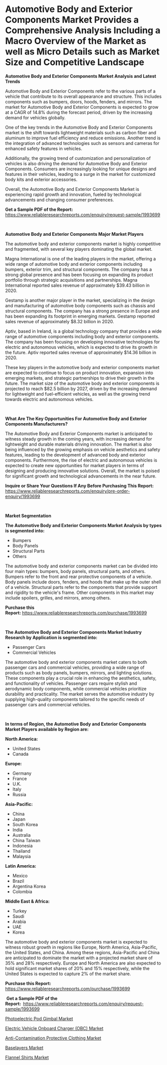 <p><h1>Automotive Body and Exterior Components Market Provides a Comprehensive Analysis Including a Macro Overview of the Market as well as Micro Details such as Market Size and Competitive Landscape</h1></p><p><strong>Automotive Body and Exterior Components Market Analysis and Latest Trends</strong></p>
<p><p>Automotive Body and Exterior Components refer to the various parts of a vehicle that contribute to its overall appearance and structure. This includes components such as bumpers, doors, hoods, fenders, and mirrors. The market for Automotive Body and Exterior Components is expected to grow at a CAGR of 14.8% during the forecast period, driven by the increasing demand for vehicles globally.</p><p>One of the key trends in the Automotive Body and Exterior Components market is the shift towards lightweight materials such as carbon fiber and aluminum to improve fuel efficiency and reduce emissions. Another trend is the integration of advanced technologies such as sensors and cameras for enhanced safety features in vehicles.</p><p>Additionally, the growing trend of customization and personalization of vehicles is also driving the demand for Automotive Body and Exterior Components. Consumers are increasingly looking for unique designs and features in their vehicles, leading to a surge in the market for customized body kits and exterior accessories.</p><p>Overall, the Automotive Body and Exterior Components Market is experiencing rapid growth and innovation, fueled by technological advancements and changing consumer preferences.</p></p>
<p><strong>Get a Sample PDF of the Report:&nbsp;</strong> <a href="https://www.reliableresearchreports.com/enquiry/request-sample/1993699">https://www.reliableresearchreports.com/enquiry/request-sample/1993699</a></p>
<p>&nbsp;</p>
<p><strong>Automotive Body and Exterior Components Major Market Players</strong></p>
<p><p>The automotive body and exterior components market is highly competitive and fragmented, with several key players dominating the global market. </p><p>Magna International is one of the leading players in the market, offering a wide range of automotive body and exterior components including bumpers, exterior trim, and structural components. The company has a strong global presence and has been focusing on expanding its product portfolio through strategic acquisitions and partnerships. Magna International reported sales revenue of approximately $39.43 billion in 2020.</p><p>Gestamp is another major player in the market, specializing in the design and manufacturing of automotive body components such as chassis and structural components. The company has a strong presence in Europe and has been expanding its footprint in emerging markets. Gestamp reported sales revenue of approximately $8.32 billion in 2020.</p><p>Aptiv, based in Ireland, is a global technology company that provides a wide range of automotive components including body and exterior components. The company has been focusing on developing innovative technologies for electric and autonomous vehicles, which is expected to drive its growth in the future. Aptiv reported sales revenue of approximately $14.36 billion in 2020.</p><p>These key players in the automotive body and exterior components market are expected to continue to focus on product innovation, expansion into emerging markets, and strategic partnerships to drive their growth in the future. The market size of the automotive body and exterior components is projected to reach $82.5 billion by 2027, driven by the increasing demand for lightweight and fuel-efficient vehicles, as well as the growing trend towards electric and autonomous vehicles.</p></p>
<p>&nbsp;</p>
<p><strong>What Are The Key Opportunities For Automotive Body and Exterior Components Manufacturers?</strong></p>
<p><p>The Automotive Body and Exterior Components market is anticipated to witness steady growth in the coming years, with increasing demand for lightweight and durable materials driving innovation. The market is also being influenced by the growing emphasis on vehicle aesthetics and safety features, leading to the development of advanced body and exterior components. Furthermore, the rise of electric and autonomous vehicles is expected to create new opportunities for market players in terms of designing and producing innovative solutions. Overall, the market is poised for significant growth and technological advancements in the near future.</p></p>
<p><strong>Inquire or Share Your Questions If Any Before Purchasing This Report:</strong> <a href="https://www.reliableresearchreports.com/enquiry/pre-order-enquiry/1993699">https://www.reliableresearchreports.com/enquiry/pre-order-enquiry/1993699</a></p>
<p>&nbsp;</p>
<p><strong>Market Segmentation</strong></p>
<p><strong>The Automotive Body and Exterior Components Market Analysis by types is segmented into:</strong></p>
<p><ul><li>Bumpers</li><li>Body Panels</li><li>Structural Parts</li><li>Others</li></ul></p>
<p><p>The automotive body and exterior components market can be divided into four main types: bumpers, body panels, structural parts, and others. Bumpers refer to the front and rear protective components of a vehicle. Body panels include doors, fenders, and hoods that make up the outer shell of a vehicle. Structural parts refer to the components that provide support and rigidity to the vehicle's frame. Other components in this market may include spoilers, grilles, and mirrors, among others.</p></p>
<p><strong>Purchase this Report:&nbsp;</strong><a href="https://www.reliableresearchreports.com/purchase/1993699">https://www.reliableresearchreports.com/purchase/1993699</a></p>
<p>&nbsp;</p>
<p><strong>The Automotive Body and Exterior Components Market Industry Research by Application is segmented into:</strong></p>
<p><ul><li>Passenger Cars</li><li>Commercial Vehicles</li></ul></p>
<p><p>The automotive body and exterior components market caters to both passenger cars and commercial vehicles, providing a wide range of products such as body panels, bumpers, mirrors, and lighting solutions. These components play a crucial role in enhancing the aesthetics, safety, and functionality of vehicles. Passenger cars require stylish and aerodynamic body components, while commercial vehicles prioritize durability and practicality. The market serves the automotive industry by supplying high-quality components tailored to the specific needs of passenger cars and commercial vehicles.</p></p>
<p>&nbsp;</p>
<p><strong>In terms of Region, the Automotive Body and Exterior Components Market Players available by Region are:</strong></p>
<p>
    <p> <strong> North America: </strong>
        <ul>
            <li>United States</li>
            <li>Canada</li>
        </ul>
        </p> 
    <p> <strong> Europe: </strong>
        <ul>
            <li>Germany</li>
            <li>France</li>
            <li>U.K.</li>
            <li>Italy</li>
            <li>Russia</li>
        </ul>
        </p> 
    <p> <strong> Asia-Pacific: </strong>
        <ul>
            <li>China</li>
            <li>Japan</li>
            <li>South Korea</li>
            <li>India</li>
            <li>Australia</li>
            <li>China Taiwan</li>
            <li>Indonesia</li>
            <li>Thailand</li>
            <li>Malaysia</li>
        </ul>
        </p> 
    <p> <strong> Latin America: </strong>
        <ul>
            <li>Mexico</li>
            <li>Brazil</li>
            <li>Argentina Korea</li>
            <li>Colombia</li>
        </ul>
        </p> 
    <p> <strong> Middle East & Africa: </strong>
        <ul>
            <li>Turkey</li>
            <li>Saudi</li>
            <li>Arabia</li>
            <li>UAE</li>
            <li>Korea</li>
        </ul>
    </p>
    </p>
<p><p>The automotive body and exterior components market is expected to witness robust growth in regions like Europe, North America, Asia-Pacific, the United States, and China. Among these regions, Asia-Pacific and China are anticipated to dominate the market with a projected market share of 35% and 28% respectively. Europe and North America are also expected to hold significant market shares of 20% and 15% respectively, while the United States is expected to capture 2% of the market share.</p></p>
<p><strong>Purchase this Report: </strong><a href="https://www.reliableresearchreports.com/purchase/1993699">https://www.reliableresearchreports.com/purchase/1993699</a></p>
<p>&nbsp;<strong>Get a Sample PDF of the Report:&nbsp;&nbsp;</strong><a href="https://www.reliableresearchreports.com/enquiry/request-sample/1993699">https://www.reliableresearchreports.com/enquiry/request-sample/1993699</a></p>
<p><strong></strong></p>
<p><p><a href="https://thundering-castanet-c65.notion.site/Photoelectric-Pod-Gimbal-Market-A-Comprehensive-Report-of-its-Market-Share-Growth-Trends-2024-2-950d26837cc84db6b42a07a7fa50500d">Photoelectric Pod Gimbal Market</a></p><p><a href="https://bubble-tree-ea4.notion.site/Electric-Vehicle-Onboard-Charger-OBC-Market-Size-Evaluating-its-Market-Trends-Growth-and-Projec-00cec41906c945c38b8ba2e764eb2b2b">Electric Vehicle Onboard Charger (OBC) Market</a></p><p><a href="https://thundering-castanet-c65.notion.site/Anti-Contamination-Protective-Clothing-Market-Size-Global-Industry-Overview-Market-Segmentation-an-ca0848f86e3b4184aa27c616ff9384a6">Anti-Contamination Protective Clothing Market</a></p><p><a href="https://view.publitas.com/reportprime-1/baselayers-market-provides-detailed-segmentation-of-this-market-based-on-type-application-and-region-and-forecast-for-the-period-from-2024-2031/">Baselayers Market</a></p><p><a href="https://view.publitas.com/reportprime-1/flannel-shirts-market-offer-valuable-insights-into-market-size-market-share-market-trends-and-projections-spanning-from-2024-to-2031/">Flannel Shirts Market</a></p></p>